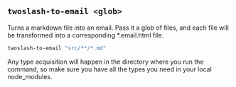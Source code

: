 ## `twoslash-to-email <glob>`

Turns a markdown file into an email. Pass it a glob of files, and each file will be transformed into a corresponding \*.email.html file.

```bash
twoslash-to-email "src/**/*.md"
```

Any type acquisition will happen in the directory where you run the command, so make sure you have all the types you need in your local node_modules.
